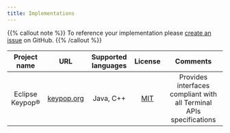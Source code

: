```yaml
---
title: Implementations
---
```


{{% callout note %}}
To reference your implementation please
[create an issue](https://github.com/eclipse-keypop/keypop-website/issues/new?title=Add%20new%20Keypop%20implementation)
on GitHub.
{{% /callout %}}

|  Project name   |                URL                | Supported languages |                  License                   |                              Comments                               |
|:---------------:|:---------------------------------:|:-------------------:|:------------------------------------------:|:-------------------------------------------------------------------:|
| Eclipse Keypop® | [keypop.org](https://keypop.org/) |      Java, C++      | [MIT](https://opensource.org/licenses/MIT) | Provides interfaces compliant with all Terminal APIs specifications |
